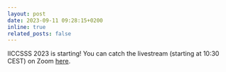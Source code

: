 ```yaml
---
layout: post
date: 2023-09-11 09:28:15+0200
inline: true
related_posts: false
---
```


IICCSSS 2023 is starting! You can catch the livestream (starting at 10:30 CEST) on Zoom [here](https://zoom.us/my/polina.tsvilodub).